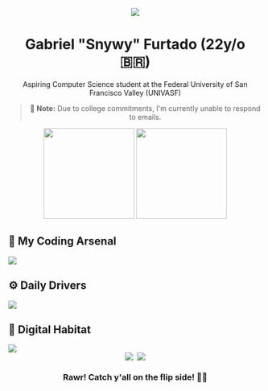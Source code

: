 <div align="center">

![](https://github.com/gfcleao/gfcleao/assets/126573238/84a50a78-8213-4fcb-91dd-889820b83740)

# Gabriel "Snywy" Furtado (22y/o 🇧🇷)

Aspiring Computer Science student at the Federal University of San Francisco Valley (UNIVASF)

> 📧 **Note:** Due to college commitments, I'm currently unable to respond to emails.

<img height="180em" src="https://github-readme-stats.vercel.app/api?username=realsnywy&show_icons=true&theme=discord_old_blurple" />
<img height="180em" src="https://github-readme-stats.vercel.app/api/top-langs/?username=realsnywy&layout=compact&theme=discord_old_blurple" />

</div>

## 🧠 My Coding Arsenal

<a href="https://skillicons.dev">
  <img src="https://skillicons.dev/icons?i=bootstrap,c,css,html,java,lua,mysql,python" />
</a>

## ⚙ Daily Drivers

<a href="https://skillicons.dev">
  <img src="https://skillicons.dev/icons?i=neovim,vscode,unity" />
</a>

## 💾 Digital Habitat

<a href="https://skillicons.dev">
  <img src="https://skillicons.dev/icons?i=arch,raspberrypi,windows" />
</a>

<div align="center">

<div style="display: flex; justify-content: center; align-items: center; gap: 8px;">
<img src="https://spotify-recently-played-readme.vercel.app/api?user=snyverbr&count=1&unique=false" />
<img src="https://discord-readme-badge.vercel.app/api?id=272796106595893249" />
</div>

### Rawr! Catch y'all on the flip side! 👋🏻

</div>
